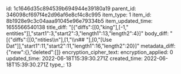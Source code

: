 id: 1c1646d35c894539b694944e39180a19
parent_id: 346098cf697f4e2d96af6e8cf4c8c995
item_type: 1
item_id: 8b1928e9c3c04aaa91045e96e79334b5
item_updated_time: 1655566540138
title_diff: "[{\"diffs\":[[0,\"king\"],[-1,\" entities\"]],\"start1\":3,\"start2\":3,\"length1\":13,\"length2\":4}]"
body_diff: "[{\"diffs\":[[0,\"ntities\\\n\"],[1,\"\\\n## \"],[0,\"[Use Dat\"]],\"start1\":11,\"start2\":11,\"length1\":16,\"length2\":20}]"
metadata_diff: {"new":{},"deleted":[]}
encryption_cipher_text: 
encryption_applied: 0
updated_time: 2022-06-18T15:39:30.271Z
created_time: 2022-06-18T15:39:30.271Z
type_: 13
